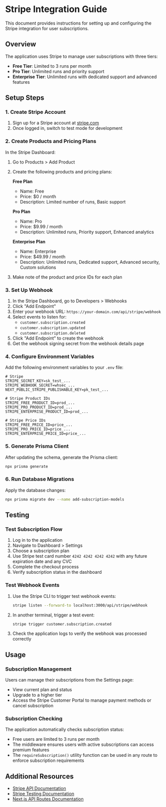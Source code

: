 # Stripe Integration Guide

This document provides instructions for setting up and configuring the Stripe integration for user subscriptions.

## Overview

The application uses Stripe to manage user subscriptions with three tiers:

- **Free Tier**: Limited to 3 runs per month
- **Pro Tier**: Unlimited runs and priority support
- **Enterprise Tier**: Unlimited runs with dedicated support and advanced features

## Setup Steps

### 1. Create Stripe Account

1. Sign up for a Stripe account at [stripe.com](https://stripe.com)
2. Once logged in, switch to test mode for development

### 2. Create Products and Pricing Plans

In the Stripe Dashboard:

1. Go to Products > Add Product
2. Create the following products and pricing plans:

   **Free Plan**
   - Name: Free
   - Price: $0 / month
   - Description: Limited number of runs, Basic support

   **Pro Plan**
   - Name: Pro
   - Price: $9.99 / month
   - Description: Unlimited runs, Priority support, Enhanced analytics

   **Enterprise Plan**
   - Name: Enterprise
   - Price: $49.99 / month
   - Description: Unlimited runs, Dedicated support, Advanced security, Custom solutions

3. Make note of the product and price IDs for each plan

### 3. Set Up Webhook

1. In the Stripe Dashboard, go to Developers > Webhooks
2. Click "Add Endpoint"
3. Enter your webhook URL: `https://your-domain.com/api/stripe/webhook`
4. Select events to listen for:
   - `customer.subscription.created`
   - `customer.subscription.updated`
   - `customer.subscription.deleted`
5. Click "Add Endpoint" to create the webhook
6. Get the webhook signing secret from the webhook details page

### 4. Configure Environment Variables

Add the following environment variables to your `.env` file:

```
# Stripe
STRIPE_SECRET_KEY=sk_test_...
STRIPE_WEBHOOK_SECRET=whsec_...
NEXT_PUBLIC_STRIPE_PUBLISHABLE_KEY=pk_test_...

# Stripe Product IDs
STRIPE_FREE_PRODUCT_ID=prod_...
STRIPE_PRO_PRODUCT_ID=prod_...
STRIPE_ENTERPRISE_PRODUCT_ID=prod_...

# Stripe Price IDs
STRIPE_FREE_PRICE_ID=price_...
STRIPE_PRO_PRICE_ID=price_...
STRIPE_ENTERPRISE_PRICE_ID=price_...
```

### 5. Generate Prisma Client

After updating the schema, generate the Prisma client:

```bash
npx prisma generate
```

### 6. Run Database Migrations

Apply the database changes:

```bash
npx prisma migrate dev --name add-subscription-models
```

## Testing

### Test Subscription Flow

1. Log in to the application
2. Navigate to Dashboard > Settings
3. Choose a subscription plan
4. Use Stripe test card number `4242 4242 4242 4242` with any future expiration date and any CVC
5. Complete the checkout process
6. Verify subscription status in the dashboard

### Test Webhook Events

1. Use the Stripe CLI to trigger test webhook events:
   ```bash
   stripe listen --forward-to localhost:3000/api/stripe/webhook
   ```
2. In another terminal, trigger a test event:
   ```bash
   stripe trigger customer.subscription.created
   ```
3. Check the application logs to verify the webhook was processed correctly

## Usage

### Subscription Management

Users can manage their subscriptions from the Settings page:

- View current plan and status
- Upgrade to a higher tier
- Access the Stripe Customer Portal to manage payment methods or cancel subscription

### Subscription Checking

The application automatically checks subscription status:

- Free users are limited to 3 runs per month
- The middleware ensures users with active subscriptions can access premium features
- The `requireSubscription()` utility function can be used in any route to enforce subscription requirements

## Additional Resources

- [Stripe API Documentation](https://stripe.com/docs/api)
- [Stripe Testing Documentation](https://stripe.com/docs/testing)
- [Next.js API Routes Documentation](https://nextjs.org/docs/api-routes/introduction)